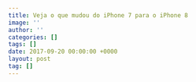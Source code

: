 ```yaml
---
title: Veja o que mudou do iPhone 7 para o iPhone 8
image: ''
author: ''
categories: []
tags: []
date: 2017-09-20 00:00:00 +0000
layout: post
tag: []
---
```

